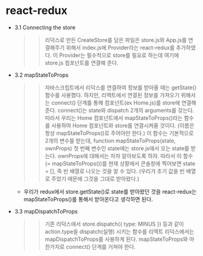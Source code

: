 # react-redux

- 3.1 Connecting the store

  > > 리덕스로 만든 CreateStore를 담은 파일은 store.js와 App.js를 연결해주기 위해서 index.js에 Provider라는 react-redux를 추가하였다.
  > > 이 Provider는 필수적으로 store를 필요로 하는데 여기에 store.js 컴포넌트를 연결해 준다.

- 3.2 mapStateToProps

  > > 자바스크립트에서 리덕스를 연결하여 정보를 받아올 때는 getState() 함수를 사용했다.
  > > 하지만, 리액트에서 연결된 정보를 가져오기 위해서는 connect() 단계를 통해 컴포넌트(ex Home.js)를 store에 연결해준다.
  > > connect()는 state와 dispatch 2개의 arguments를 갖는다.
  > > 따라서 우리는 Home 컴포넌트에서 mapStateToProps()라는 함수를 사용하여 Home 컴포넌트와 store를 연결시켜줄 것이다. (이름은 항상 mapStateToProps()로 주어야만 한다.)
  > > 이 함수는 기본적으로 2개의 변수를 받는데, function mapStateToProps(state, ownProps)
  > > 첫 번째 변수인 state에는 store.js에서 오는 state를 받는다.
  > > ownProps에 대해서는 차차 알아보도록 하자.
  > > 따라서 이 함수(= mapStateToProps())를 현재 상황에서 콘솔창에 찍어보면 state = [], 즉 빈 배열로 나오는 것을 알 수 있다. (우리가 초기 값을 빈 배열로 주었기 때문에 그것을 그대로 받아왔다.)

  - 우리가 redux에서 store.getState()로 state를 받아왔던 것을 react-redux는 mapStateToProps()를 통해서 받아온다고 생각하면 된다.

- 3.3 mapDispatchToProps
  > > 기존 리덕스에서 store.dispatch({ type: MINUS }) 등과 같이 action.type을 dispatch(실행) 시키는 함수를 리액트 리덕스에서는 mapDispatchToProps를 사용하게 된다.
  > > mapStateToProps와 마찬가지로 connect() 단계를 거쳐야 한다.
